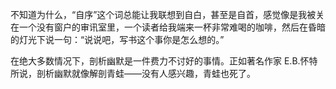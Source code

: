 不知道为什么，“自序”这个词总能让我联想到自白，甚至是自首，感觉像是我被关在一个没有窗户的审讯室里，一个读者给我端来一杯非常难喝的咖啡，然后在昏暗的灯光下说一句：“说说吧，写书这个事你是怎么想的。”

在绝大多数情况下，剖析幽默是一件费力不讨好的事情。正如著名作家 E.B.怀特所说，剖析幽默就像解剖青蛙——没有人感兴趣，青蛙也死了。
